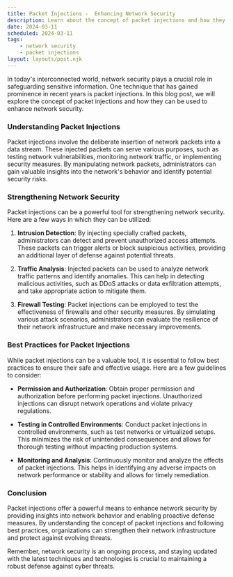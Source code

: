 ```yaml
---
title: Packet Injections -  Enhancing Network Security
description: Learn about the concept of packet injections and how they can be used to strengthen network security.
date: 2024-03-11
scheduled: 2024-03-11
tags:
	- network security
	- packet injections
layout: layouts/post.njk
---
```


In today's interconnected world, network security plays a crucial role in safeguarding sensitive information. One technique that has gained prominence in recent years is packet injections. In this blog post, we will explore the concept of packet injections and how they can be used to enhance network security.

### Understanding Packet Injections

Packet injections involve the deliberate insertion of network packets into a data stream. These injected packets can serve various purposes, such as testing network vulnerabilities, monitoring network traffic, or implementing security measures. By manipulating network packets, administrators can gain valuable insights into the network's behavior and identify potential security risks.

### Strengthening Network Security

Packet injections can be a powerful tool for strengthening network security. Here are a few ways in which they can be utilized:

1. **Intrusion Detection**: By injecting specially crafted packets, administrators can detect and prevent unauthorized access attempts. These packets can trigger alerts or block suspicious activities, providing an additional layer of defense against potential threats.

2. **Traffic Analysis**: Injected packets can be used to analyze network traffic patterns and identify anomalies. This can help in detecting malicious activities, such as DDoS attacks or data exfiltration attempts, and take appropriate action to mitigate them.

3. **Firewall Testing**: Packet injections can be employed to test the effectiveness of firewalls and other security measures. By simulating various attack scenarios, administrators can evaluate the resilience of their network infrastructure and make necessary improvements.

### Best Practices for Packet Injections

While packet injections can be a valuable tool, it is essential to follow best practices to ensure their safe and effective usage. Here are a few guidelines to consider:

- **Permission and Authorization**: Obtain proper permission and authorization before performing packet injections. Unauthorized injections can disrupt network operations and violate privacy regulations.

- **Testing in Controlled Environments**: Conduct packet injections in controlled environments, such as test networks or virtualized setups. This minimizes the risk of unintended consequences and allows for thorough testing without impacting production systems.

- **Monitoring and Analysis**: Continuously monitor and analyze the effects of packet injections. This helps in identifying any adverse impacts on network performance or stability and allows for timely remediation.

### Conclusion

Packet injections offer a powerful means to enhance network security by providing insights into network behavior and enabling proactive defense measures. By understanding the concept of packet injections and following best practices, organizations can strengthen their network infrastructure and protect against evolving threats.

Remember, network security is an ongoing process, and staying updated with the latest techniques and technologies is crucial to maintaining a robust defense against cyber threats.
